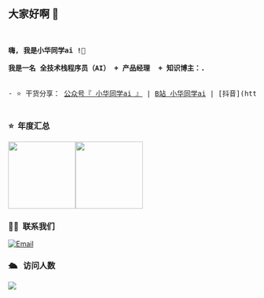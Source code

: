 ## 大家好啊 👋

<!--
**freeleepm/freeleepm** is a ✨ _special_ ✨ repository because its `README.md` (this file) appears on your GitHub profile.

Here are some ideas to get you started:

- 🔭 I’m currently working on ...
- 🌱 I’m currently learning ...
- 👯 I’m looking to collaborate on ...
- 🤔 I’m looking for help with ...
- 💬 Ask me about ...
- 📫 How to reach me: ...
- 😄 Pronouns: ...
- ⚡ Fun fact: ...
-->
<pre> 

<strong>嗨, 我是小华同学ai !👋 </strong>

<strong>我是一名 全技术栈程序员（AI） + 产品经理  + 知识博主：. </strong>
      

- ⭐️ 干货分享： <a href="https://github.com/freeleepm/freeleepm/blob/main/xiaohua-ai-qrcode.png" target="_blank">公众号『 小华同学ai 』</a> | <a href="https://space.bilibili.com/1310256434" target="_blank">B站 小华同学ai</a> | [抖音](https://www.douyin.com/user/MS4wLjABAAAA7IzP5BPMcvggm7u7WRTDtjD0_6lipNXlV7xKnnzjmbdhrCjA0NmJFuKi7RwwZFBD) | [掘金](https://juejin.cn/user/3389136900195088)

</pre> 

### ⭐️ &nbsp;年度汇总

<img align="" height="137px" src="https://github-readme-stats.vercel.app/api?username=freeleepm&hide_title=true&hide_border=true&show_icons=true&include_all_commits=true&line_height=21&theme=gruvbox&locale=cn" /><img align="" height="137px" src="https://github-readme-stats.vercel.app/api/top-langs/?username=freeleepm&hide_title=true&hide_border=true&layout=compact&theme=gruvbox&locale=cn" />


### 🤝🏻 &nbsp;联系我们
<a href="mailto:shawn@leepm.com"><img alt="Email" src="https://img.shields.io/badge/Email-shawn@leepm.com-blue?style=flat-square&logo=gmail"></a>


### 🛳 &nbsp; 访问人数
<img src="https://profile-counter.glitch.me/freeleepm/count.svg" />
